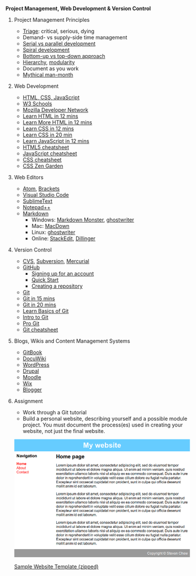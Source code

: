 **Project Management, Web Development & Version Control**
1. Project Management Principles
   * [Triage](https://jeffschwisow.com/how-triage-will-keep-your-projects-from-killing-you-2/): critical, serious, dying
   * Demand- vs supply-side time management
   * [Serial vs parallel development](https://medium.com/ucsddesignco/iterative-vs-parallel-prototyping-575d455da5b5)
   * [Spiral development](https://en.wikipedia.org/wiki/Spiral_model)
   * [Bottom-up vs top-down approach](https://techdifferences.com/difference-between-top-down-and-bottom-up-approach.html)
   * [Hierarchy](https://www.hierarchystructure.com/what-is-project-hierarchy/), [modularity](https://en.wikipedia.org/wiki/Modularity)
   * Document as you work
   * [Mythical man-month](https://en.wikipedia.org/wiki/The_Mythical_Man-Month)
2. Web Development
   * [HTML, CSS, JavaScript](https://blog.hubspot.com/marketing/web-design-html-css-javascript)
   * [W3 Schools](https://www.w3schools.com/)
   * [Mozilla Developer Network](https://developer.mozilla.org/en-US/)
   * [Learn HTML in 12 mins](https://www.youtube.com/watch?v=bWPMSSsVdPk)
   * [Learn More HTML in 12 mins](https://www.youtube.com/watch?v=KJ13lX20FqU)
   * [Learn CSS in 12 mins](https://www.youtube.com/watch?v=0afZj1G0BIE)
   * [Learn CSS in 20 min](https://www.youtube.com/watch?v=1PnVor36_40)
   * [Learn JavaScript in 12 mins](https://www.youtube.com/watch?v=Ukg_U3CnJWI)
   * [HTML5 cheatsheet](https://websitesetup.org/html5-cheat-sheet/)
   * [JavaScript cheatsheet](https://websitesetup.org/javascript-cheat-sheet/)
   * [CSS cheatsheet](https://websitesetup.org/css3-cheat-sheet/)
   * [CSS Zen Garden](http://www.csszengarden.com/)
3. Web Editors
   * [Atom](https://atom.io/), [Brackets](http://brackets.io/)
   * [Visual Studio Code](https://code.visualstudio.com/)
   * [SublimeText](https://www.sublimetext.com/)
   * [Notepad++](https://notepad-plus-plus.org/)
   * [Markdown](https://guides.github.com/features/mastering-markdown/)
     - Windows: [Markdown Monster](https://markdownmonster.west-wind.com/), [ghostwriter](https://wereturtle.github.io/ghostwriter/)
     - Mac: [MacDown](https://macdown.uranusjr.com/)
     - Linux: [ghostwriter](https://wereturtle.github.io/ghostwriter/)
     - Online: [StackEdit](https://stackedit.io/), [Dillinger](https://dillinger.io/)
4. Version Control
   * [CVS](https://www.nongnu.org/cvs/), [Subversion](http://subversion.apache.org/), [Mercurial](https://www.mercurial-scm.org/)
   * [GitHub](https://github.com/)
     - [Signing up for an account](https://help.github.com/en/github/getting-started-with-github/signing-up-for-a-new-github-account)
     - [Quick Start](https://help.github.com/en/github/getting-started-with-github/quickstart)
     - [Creating a repository](https://help.github.com/en/github/getting-started-with-github/create-a-repo)
   * [Git](https://www.freecodecamp.org/news/what-is-git-and-how-to-use-it-c341b049ae61/)
   * [Git in 15 mins](https://www.youtube.com/watch?v=USjZcfj8yxE)
   * [Git in 20 mins](https://www.youtube.com/watch?v=IHaTbJPdB-s)
   * [Learn Basics of Git](https://www.freecodecamp.org/news/learn-the-basics-of-git-in-under-10-minutes-da548267cc91/)
   * [Intro to Git](https://product.hubspot.com/blog/git-and-github-tutorial-for-beginners)
   * [Pro Git](https://git-scm.com/book/en/v2)
   * [Git cheatsheet](https://github.github.com/training-kit/downloads/github-git-cheat-sheet.pdf)
5. Blogs, Wikis and Content Management Systems
   * [GitBook](https://www.gitbook.com/)
   * [DocuWiki](https://www.dokuwiki.org/dokuwiki)
   * [WordPress](https://wordpress.com/)
   * [Drupal](https://www.drupal.org/home)
   * [Moodle](https://moodle.org/)
   * [Wix](https://www.wix.com/)
   * [Blogger](https://www.blogger.com/about/)
6. Assignment
   * Work through a Git tutorial
   * Build a personal website, describing yourself and a possible module project. You must document the process(es) used in creating your website, not just the final website.
   
   ![Basic webpage](../images/03_basic-webpage.png)
   
   [Sample Website Template (zipped)](resources/website-template.zip)
